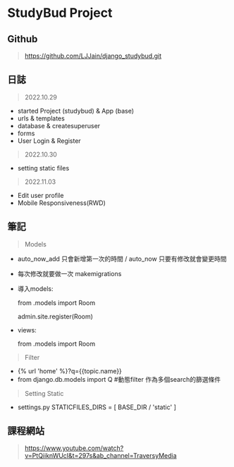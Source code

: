 # StudyBud Project

## Github
> https://github.com/LJJain/django_studybud.git

## 日誌
> 2022.10.29
- started Project (studybud) & App (base)
- urls & templates 
- database & createsuperuser
- forms
- User Login & Register
> 2022.10.30
- setting static files
> 2022.11.03
- Edit user profile
- Mobile Responsiveness(RWD)

## 筆記
> Models
- auto_now_add 只會新增第一次的時間 / auto_now 只要有修改就會變更時間
- 每次修改就要做一次 makemigrations
- 導入models:

    from .models import Room

    admin.site.register(Room)
- views:

    from .models import Room

> Filter
- {% url 'home' %}?q={{topic.name}}
- from django.db.models import Q #動態filter 作為多個search的篩選條件

> Setting Static
- settings.py
    STATICFILES_DIRS = [
        BASE_DIR / 'static'
    ]




## 課程網站
> https://www.youtube.com/watch?v=PtQiiknWUcI&t=297s&ab_channel=TraversyMedia